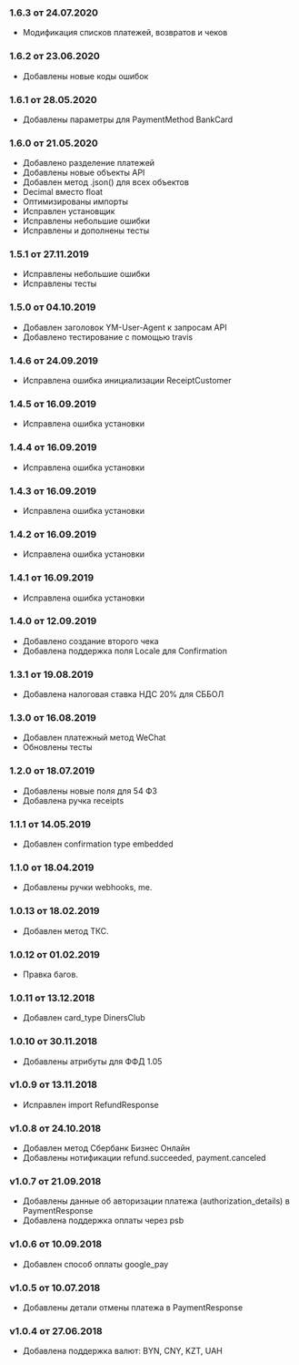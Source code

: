 ### 1.6.3 от 24.07.2020
* Модификация списков платежей, возвратов и чеков

### 1.6.2 от 23.06.2020
* Добавлены новые коды ошибок

### 1.6.1 от 28.05.2020
* Добавлены параметры для PaymentMethod BankCard

### 1.6.0 от 21.05.2020
* Добавлено разделение платежей
* Добавлены новые объекты API
* Добавлен метод .json() для всех объектов
* Decimal вместо float
* Оптимизированы импорты
* Исправлен установщик
* Исправлены небольшие ошибки
* Исправлены и дополнены тесты

### 1.5.1 от 27.11.2019
* Исправлены небольшие ошибки
* Исправлены тесты

### 1.5.0 от 04.10.2019
* Добавлен заголовок YM-User-Agent к запросам API
* Добавлено тестирование с помощью travis

### 1.4.6 от 24.09.2019
* Исправлена ошибка инициализации ReceiptCustomer

### 1.4.5 от 16.09.2019
* Исправлена ошибка установки

### 1.4.4 от 16.09.2019
* Исправлена ошибка установки

### 1.4.3 от 16.09.2019
* Исправлена ошибка установки

### 1.4.2 от 16.09.2019
* Исправлена ошибка установки

### 1.4.1 от 16.09.2019
* Исправлена ошибка установки

### 1.4.0 от 12.09.2019
* Добавлено создание второго чека
* Добавлена поддержка поля Locale для Confirmation

### 1.3.1 от 19.08.2019
* Добавлена налоговая ставка НДС 20% для СББОЛ

### 1.3.0 от 16.08.2019
* Добавлен платежный метод WeChat
* Обновлены тесты

### 1.2.0 от 18.07.2019
* Добавлены новые поля для 54 ФЗ
* Добавлена ручка receipts

### 1.1.1 от 14.05.2019
* Добавлен confirmation type embedded

### 1.1.0 от 18.04.2019
* Добавлены ручки webhooks, me.

### 1.0.13 от 18.02.2019
* Добавлен метод ТКС.

### 1.0.12 от 01.02.2019
* Правка багов.

### 1.0.11 от 13.12.2018
* Добавлен card_type DinersClub

### 1.0.10 от 30.11.2018
* Добавлены атрибуты для ФФД 1.05

### v1.0.9 от 13.11.2018
* Исправлен import RefundResponse

### v1.0.8 от 24.10.2018
* Добавлен метод Сбербанк Бизнес Онлайн
* Добавлены нотификации refund.succeeded, payment.canceled

### v1.0.7 от 21.09.2018
* Добавлены данные об авторизации платежа (authorization_details) в PaymentResponse
* Добавлена поддержка оплаты через psb

### v1.0.6 от 10.09.2018
* Добавлен способ оплаты google_pay

### v1.0.5 от 10.07.2018
* Добавлены детали отмены платежа в PaymentResponse

### v1.0.4 от 27.06.2018
* Добавлена поддержка валют: BYN, CNY, KZT, UAH